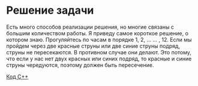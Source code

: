 <h1> Решение задачи </h1>

Есть много способов реализации решения, но многие связаны с большим количеством работы. Я приведу самое короткое решение, о котором знаю. Прогуляйтесь по часам в порядке 1, 2, … … , 12. Если мы пройдем через две красные струны или две синие струны подряд, струны не пересекаются. В противном случае они делают. Это потому, что если у нас нет двух красных или синих подряд, то красные и синие струны чередуются, поэтому должен быть пересечение.

[Код С++](Solution_K.cpp)